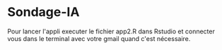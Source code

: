 # Sondage-IA
Pour lancer l'appli executer le fichier app2.R dans Rstudio et connecter vous dans le terminal avec votre gmail quand c'est nécessaire.
